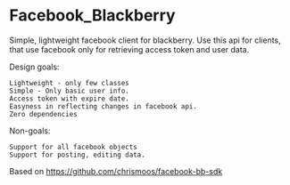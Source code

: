 Facebook_Blackberry
===================

Simple, lightweight facebook client for blackberry.
Use this api for clients, that use facebook only for retrieving access token and user data.

Design goals:
    
	Lightweight - only few classes
	Simple - Only basic user info.
	Access token with expire date.
	Easyness in reflecting changes in facebook api.
	Zero dependencies

 Non-goals:
 
	Support for all facebook objects 
	Support for posting, editing data. 

Based on https://github.com/chrismoos/facebook-bb-sdk